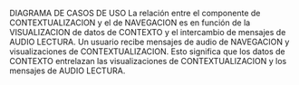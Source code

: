 DIAGRAMA DE CASOS DE USO
La relación entre el componente de CONTEXTUALIZACION y el de NAVEGACION es en función de la VISUALIZACION de datos de CONTEXTO y el intercambio de mensajes de AUDIO LECTURA. Un usuario recibe mensajes de audio de NAVEGACION y visualizaciones de CONTEXTUALIZACION. Esto significa que los datos de CONTEXTO entrelazan las visualizaciones de CONTEXTUALIZACION y los mensajes de AUDIO LECTURA.
